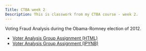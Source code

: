 ```yaml
---
Title: CTBA week 2
Description: This is classwork from my CTBA course - week 2.
---
```


Voting Fraud Analysis during the Obama-Romney election of 2012.
- [Voter Analysis Group Assignment (HTML)](.VoterAnalysisGroupAssignment.html)
- [Voter Analysis Group Assignment (IPYNB)](.VoterAnalysisGroupAssignment.ipynb)
